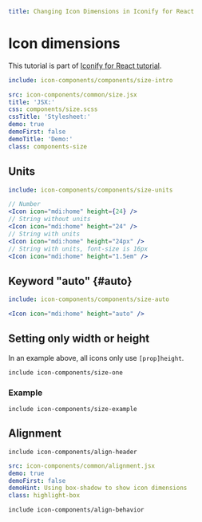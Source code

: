 ```yaml
title: Changing Icon Dimensions in Iconify for React
```

# Icon dimensions

This tutorial is part of [Iconify for React tutorial](./index.md).

```yaml
include: icon-components/components/size-intro
```

```yaml
src: icon-components/common/size.jsx
title: 'JSX:'
css: components/size.scss
cssTitle: 'Stylesheet:'
demo: true
demoFirst: false
demoTitle: 'Demo:'
class: components-size
```

## Units

```yaml
include: icon-components/components/size-units
```

```jsx
// Number
<Icon icon="mdi:home" height={24} />
// String without units
<Icon icon="mdi:home" height="24" />
// String with units
<Icon icon="mdi:home" height="24px" />
// String with units, font-size is 16px
<Icon icon="mdi:home" height="1.5em" />
```

## Keyword "auto" {#auto}

```yaml
include: icon-components/components/size-auto
```

```jsx
<Icon icon="mdi:home" height="auto" />
```

## Setting only width or height

In an example above, all icons only use `[prop]height`.

`include icon-components/size-one`

### Example

`include icon-components/size-example`

## Alignment

`include icon-components/align-header`

```yaml
src: icon-components/common/alignment.jsx
demo: true
demoFirst: false
demoHint: Using box-shadow to show icon dimensions
class: highlight-box
```

`include icon-components/align-behavior`
